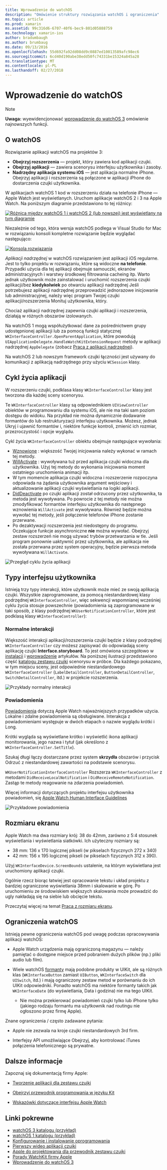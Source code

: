 ```yaml
---
title: Wprowadzenie do watchOS
description: "Omówienie struktury rozwiązania watchOS i ograniczenia"
ms.topic: article
ms.prod: xamarin
ms.assetid: 99c316d6-6707-40f6-bec9-801d05888759
ms.technology: xamarin-ios
author: bradumbaugh
ms.author: brumbaug
ms.date: 09/13/2016
ms.openlocfilehash: 55d692fa92dd08dd9c0887ed10013589afc98ec6
ms.sourcegitcommit: 6cd40d190abe38edd50fc74331be15324a845a28
ms.translationtype: MT
ms.contentlocale: pl-PL
ms.lasthandoff: 02/27/2018
---
```

# <a name="introduction-to-watchos"></a>Wprowadzenie do watchOS

> [!NOTE]
> **Uwaga:** wyewidencjonować [wprowadzenie do watchOS 3](~/ios/watchos/platform/introduction-to-watchos3/index.md) omówienie najnowszych funkcji.

## <a name="about-watchos"></a>O watchOS

Rozwiązanie aplikacji watchOS ma projektów 3:

- **Obejrzyj rozszerzenia** — projekt, który zawiera kod aplikacji czujki.
- **Obejrzyj aplikacji** — zawiera scenorysu interfejsu użytkownika i zasoby.
- **Nadrzędny aplikacja systemu iOS** — jest aplikacja normalne iPhone. Obejrzyj aplikacji i rozszerzenia są połączone w aplikacji iPhone do dostarczenia czujki użytkownika.

W aplikacjach watchOS 1 kod w rozszerzeniu działa na telefonie iPhone — Apple Watch jest wyświetlanych. Uruchom aplikacje watchOS 2 i 3 na Apple Watch. Na poniższym diagramie przedstawiono to tej różnicy:

[ ![](intro-to-watchos-images/arch-sml.png "Różnica między watchOS 1 i watchOS 2 (lub nowszej) jest wyświetlany na tym diagramie")](intro-to-watchos-images/arch.png)

Niezależnie od tego, która wersja watchOS podlega w Visual Studio for Mac w rozwiązaniu konsoli kompletne rozwiązanie będzie wyglądać następująco:

[ ![](intro-to-watchos-images/projectstructure-sml.png "Konsola rozwiązania")](intro-to-watchos-images/projectstructure.png)

*Aplikacji nadrzędnej* w watchOS rozwiązaniem jest aplikacji iOS regularne. Jest to tylko projektu w rozwiązaniu, które są widoczne **na telefonie**. Przypadki użycia dla tej aplikacji obejmuje samouczki, ekranów administracyjnych i warstwy środkowej filtrowania cacheing itp. Warto jednak użytkownik może zainstalować i uruchomić rozszerzenia czujki aplikacji/bez **kiedykolwiek** po otwarciu aplikacji nadrzędnej Jeśli potrzebujesz aplikacji nadrzędnej przeprowadzić jednorazowe inicjowanie lub administracyjnej, należy więc program Twojej czujki aplikacji/rozszerzenia Monituj użytkownika, który.

Chociaż aplikacji nadrzędnej zapewnia czujki aplikacji i rozszerzenia, działają w różnych obszarów izolowanych.

Na watchOS 1 mogą współużytkować dane za pośrednictwem grupy udostępnionej aplikacji lub za pomocą funkcji statycznej `WKInterfaceController.OpenParentApplication`, które powodują `UIApplicationDelegate.HandleWatchKitExtensionRequest` metody w aplikacji nadrzędnej `AppDelegate` (zobacz [Praca z aplikacji nadrzędnej](~/ios/watchos/app-fundamentals/parent-app.md)).

Na watchOS 2 lub nowszym framework czujki łączności jest używany do komunikacji z aplikacją nadrzędnego przy użyciu `WCSession` klasy.

## <a name="application-lifecycle"></a>Cykl życia aplikacji

W rozszerzeniu czujki, podklasa klasy `WKInterfaceController` klasy jest tworzona dla każdej sceny scenorysu.

Te `WKInterfaceController` klasy są odpowiednikiem `UIViewController` obiektów w programowaniu dla systemu iOS, ale nie ma taki sam poziom dostępu do widoku.
Na przykład nie można dynamicznie dodawanie formantów do lub restrukturyzacji interfejsu użytkownika.
Możesz, jednak Ukryj i ujawnić formantów i, niektóre funkcje kontroli, zmienić ich rozmiar, przezroczystość i opcje wyglądu.

Cykl życia `WKInterfaceController` obiektu obejmuje następujące wywołania:

- [Wznowione](https://developer.xamarin.com/api/member/WatchKit.WKInterfaceController.Awake/) : większość Twojej inicjowania należy wykonać w ramach tej metody.
- [WillActivate](https://developer.xamarin.com/api/member/WatchKit.WKInterfaceController.WillActivate/) : wywoływana tuż przed aplikacja czujki widoczna dla użytkownika. Użyj tej metody do wykonania inicjowania moment ostatniego uruchomienia animacji itp.
- W tym momencie aplikacja czujki widoczna i rozszerzenie rozpoczyna odpowiada na żądania użytkownika argument wejściowy i aktualizowanie aplikacji czujki wyświetlania na logiki aplikacji.
- [DidDeactivate](https://developer.xamarin.com/api/member/WatchKit.WKInterfaceController.DidDeactivate/) po czujki aplikacji został odrzucony przez użytkownika, ta metoda jest wywoływana. Po powrocie z tej metody nie można zmodyfikować formantów interfejsu użytkownika do następnego wznowienia `WillActivate` jest wywoływana. Również będzie można wywołać tej metody, jeśli połączenie telefonów iPhone zostanie przerwane.
- Po dezaktywacji rozszerzenia jest niedostępny do programu. Oczekujące funkcje asynchroniczne **nie** można wywołać. Obejrzyj zestaw rozszerzeń nie mogą używać trybów przetwarzania w tle. Jeśli program ponownie uaktywnić przez użytkownika, ale aplikacja nie została przerwana przez system operacyjny, będzie pierwsza metoda wywoływana `WillActivate`.

![](intro-to-watchos-images/wkinterfacecontrollerlifecycle.png "Przegląd cyklu życia aplikacji")

## <a name="types-of-user-interface"></a>Typy interfejsu użytkownika

Istnieją trzy typy interakcji, które użytkownik może mieć ze swoją aplikacją czujki.
Wszystkie zaprogramowane, za pomocą niestandardowej klasy podrzędnej `WKInterfaceController`, więc sekwencji wspomnianej wcześniej cyklu życia stosuje powszechnie (powiadomienia są zaprogramowane w taki sposób, z klasy podrzędnej `WKUserNotificationController`, które jest podklasą klasy `WKInterfaceController`):

### <a name="normal-interaction"></a>Normalne interakcji

Większość interakcji aplikacji/rozszerzenia czujki będzie z klasy podrzędnej `WKInterfaceController` czy możesz zapisywać do odpowiadają sceny aplikację czujki **Interface.storyboard**. To jest omówiona szczegółowo w [instalacji](~/ios/watchos/get-started/installation.md) i [wprowadzenie](~/ios/watchos/get-started/index.md) artykułów.
Na poniższej ilustracji przedstawiono część [katalogu zestawu czujki](https://developer.xamarin.com/samples/monotouch/watchOS/WatchKitCatalog/) scenorysu w próbce. Dla każdego pokazano, w tym miejscu sceny, jest odpowiednie niestandardowego `WKInterfaceController` (`LabelDetailController`, `ButtonDetailController`, `SwitchDetailController`, itd.) w projekcie rozszerzenia.

![](intro-to-watchos-images/scenes.png "Przykłady normalny interakcji")

### <a name="notifications"></a>Powiadomienia

[Powiadomienia](~/ios/watchos/platform/notifications.md) dotyczą Apple Watch najważniejszych przypadków użycia. Lokalne i zdalne powiadomienia są obsługiwane. Interakcja z powiadomieniami występuje w dwóch etapach o nazwie wyglądu krótki i Long.

Krótki wygląda są wyświetlane krótko i wyświetlić ikona aplikacji monitorowania, jego nazwa i tytuł (jak określono z `WKInterfaceController.SetTitle`).

Szukaj długi łączy dostarczane przez system **skrzydła** obszarów i przycisk Odrzuć z niestandardowej zawartości na podstawie scenorysu.

`WKUserNotificationInterfaceController` Rozszerza `WKInterfaceController` z metodami `DidReceiveLocalNotification` i `DidReceiveRemoteNotification`.
Zastąp te metody reagowanie na zdarzenia powiadomień.

Więcej informacji dotyczących projektu interfejsu użytkownika powiadomień, się [Apple Watch Human Interface Guidelines](https://developer.apple.com/library/prerelease/ios/documentation/UserExperience/Conceptual/WatchHumanInterfaceGuidelines/Notifications.html#//apple_ref/doc/uid/TP40014992-CH20-SW1)

![](intro-to-watchos-images/notifications.png "Przykładowe powiadomienia")

## <a name="screen-sizes"></a>Rozmiaru ekranu

Apple Watch ma dwa rozmiary krój: 38 do 42mm, zarówno z 5:4 stosunek wyświetlania i wyświetlania siatkówki. Ich użyteczny rozmiary są:

- 38 mm: 136 x 170 logicznej pikseli (w pikselach fizycznych 272 x 340)
- 42 mm: 156 x 195 logicznej pikseli (w pikselach fizycznych 312 x 390).

Użyj `WKInterfaceDevice.ScreenBounds` ustalenie, na którym wyświetlana jest uruchomiony aplikacji czujki.

Ogólnie rzecz biorąc łatwiej jest opracowanie tekstu i układ projektu z bardziej ograniczone wyświetlania 38mm i skalowanie w górę.
Po uruchomieniu ze środowiskiem większych skalowania może prowadzić do ugly nakładają się na siebie lub obcięcie tekstu.

Przeczytaj więcej na temat [Praca z rozmiaru ekranu](~/ios/watchos/app-fundamentals/screen-sizes.md).


## <a name="limitations-of-watchos"></a>Ograniczenia watchOS

Istnieją pewne ograniczenia watchOS pod uwagę podczas opracowywania aplikacji watchOS:

- Apple Watch urządzenia mają ograniczoną magazynu — należy pamiętać o dostępne miejsce przed pobraniem dużych plików (np.) pliki audio lub film).

- Wiele watchOS [formanty](~/ios/watchos/user-interface/index.md) mają podobne produkty w UIKit, ale są różnych klas (`WKInterfaceButton` zamiast `UIButton`, `WKInterfaceSwitch` dla `UISwitch`, itd.) i mają ograniczony zestaw metod w porównaniu do ich UIKit odpowiedniki. Ponadto watchOS ma niektóre formanty takich jak `WKInterfaceDate` (do wyświetlania, Data i godzina) nie ma tego UIKit.

  - Nie można przekierować powiadomień czujki tylko lub iPhone tylko (jakiego rodzaju formantu ma użytkownik nad routingu nie ogłoszono przez firmę Apple).

Znane ograniczenia / często zadawane pytania:

- Apple nie zezwala na kroje czujki niestandardowych 3rd firm.

- Interfejsy API umożliwiające Obejrzyj, aby kontrolować iTunes połączenia telefonicznego są prywatne.


## <a name="further-reading"></a>Dalsze informacje

Zapoznaj się dokumentacją firmy Apple:

* [Tworzenie aplikacji dla zestawu czujki](https://developer.apple.com/library/prerelease/ios/documentation/General/Conceptual/WatchKitProgrammingGuide/index.html#//apple_ref/doc/uid/TP40014969-CH8-SW1)

* [Obejrzyj przewodnik programowania w języku Kit](https://developer.apple.com/library/prerelease/ios/documentation/General/Conceptual/WatchKitProgrammingGuide/DesigningaWatchKitApp.html)

* [Wskazówki dotyczące interfejsu Apple Watch](https://developer.apple.com/library/prerelease/ios/documentation/UserExperience/Conceptual/WatchHumanInterfaceGuidelines/index.html#//apple_ref/doc/uid/TP40014992-CH3-SW1)


## <a name="related-links"></a>Linki pokrewne

- [watchOS 3 katalogu (przykład)](https://developer.xamarin.com/samples/monotouch/watchOS/WatchKitCatalog/)
- [watchOS 1 katalogu (przykład)](https://developer.xamarin.com/samples/monotouch/WatchKit/WatchKitCatalog/)
- [Konfigurowanie i instalowanie oprogramowania](~/ios/watchos/get-started/installation.md)
- [Pierwszy wideo aplikacji czujki](http://blog.xamarin.com/your-first-watch-kit-app/)
- [Apple do projektowania dla przewodnik zestawu czujki](https://developer.apple.com/library/prerelease/ios/documentation/General/Conceptual/WatchKitProgrammingGuide/index.html)
- [Porady WatchKit firmy Apple](https://developer.apple.com/watchkit/tips/)
- [Wprowadzenie do watchOS 3](~/ios/watchos/platform/introduction-to-watchos3/index.md)
